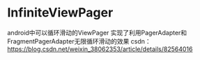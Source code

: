 # InfiniteViewPager
android中可以循环滑动的ViewPager
实现了利用PagerAdapter和FragmentPagerAdapter无限循环滑动的效果
csdn：https://blog.csdn.net/weixin_38062353/article/details/82564016
